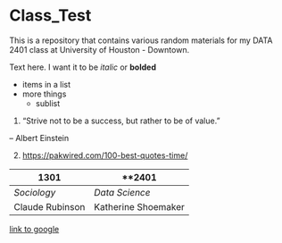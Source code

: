 # Class_Test

This is a repository that contains various random materials for my DATA 2401 class at University of Houston - Downtown. 


Text here. I want it to be *italic* or **bolded**

- items in a list
- more things
  + sublist 
  
1. “Strive not to be a success, but rather to be of value.”

– Albert Einstein

2. https://pakwired.com/100-best-quotes-time/

|**1301**|**2401|
|--------|------|
|*Sociology*|*Data Science*|
|Claude Rubinson|Katherine Shoemaker|



[link to google](www.google.com)


